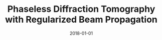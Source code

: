 ---
title: "Phaseless Diffraction Tomography with Regularized Beam Propagation"
collection: publications
permalink: /publication/2018-01-01-Phaseless-Diffraction-Tomography-with-Regularized-Beam-Propagation
category: 'proceeding'
date: 2018-01-01
venue: 'Proceedings of the Fifteenth IEEE International Symposium on Biomedical Imaging: From Nano to Macro (ISBI&rsquo;18)'
paperurl: 'https://doi.org/10.1109/isbi.2018.8363802'
citation: ' T.-a. Pham,  E. Soubies,  J. Lim,  A. Goy,  F. Soulez,  D. Psaltis,  M. Unser, "Phaseless Diffraction Tomography with Regularized Beam Propagation." <i>Proceedings of the Fifteenth IEEE International Symposium on Biomedical Imaging: From Nano to Macro (ISBI&rsquo;18)</i>, 1268--1271, April 4-7, 2018. <b></b>'
---